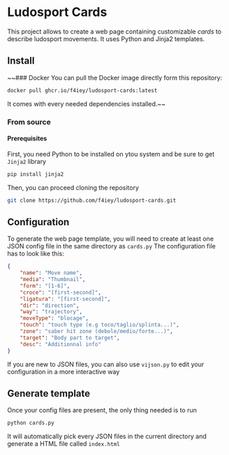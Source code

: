 # Ludosport Cards

This project allows to create a web page containing customizable *cards* to describe ludosport movements.
It uses Python and Jinja2 templates.

## Install

~~### Docker
You can pull the Docker image directly form this repository:
```sh
docker pull ghcr.io/f4iey/ludosport-cards:latest
```
It comes with every needed dependencies installed.~~

### From source

#### Prerequisites
First, you need Python to be installed on ytou system and be sure to get `Jinja2` library
```sh
pip install jinja2
```
Then, you can proceed cloning the repository
```sh
git clone https://github.com/f4iey/ludosport-cards.git
```

## Configuration
To generate the web page template, you will need to create at least one JSON config file in the same directory as `cards.py`
The configuration file has to look like this:
```json
{
    "name": "Move name",
    "media": "Thumbnail",
    "form": "[1-6]",
    "croce": "[first-second]",
    "ligatura": "[first-second]",
    "dir": "direction",
    "way": "trajectory",
    "moveType": "blocage",
    "touch": "touch type (e.g toco/taglio/splinta...)",
    "zone": "saber hit zone (debole/medio/forte...)",
    "target": "Body part to target",
    "desc": "Additionnal info"
}
```
If you are new to JSON files, you can also use `vijson.py` to edit your configuration in a more interactive way

## Generate template
Once your config files are present, the only thing needed is to run
```sh
python cards.py
```
It will automatically pick every JSON files in the current directory and generate a HTML file called `index.html`
